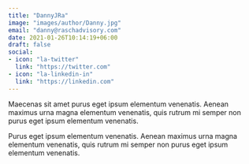 ```yaml
---
title: "DannyJRa"
image: "images/author/Danny.jpg"
email: "danny@raschadvisory.com"
date: 2021-01-26T10:14:19+06:00
draft: false
social:
- icon: "la-twitter"
  link: "https://twitter.com"
- icon: "la-linkedin-in"
  link: "https://linkedin.com"
---
```


Maecenas sit amet purus eget ipsum elementum venenatis. Aenean maximus urna magna elementum venenatis, quis rutrum mi semper non purus eget ipsum elementum venenatis.

Purus eget ipsum elementum venenatis. Aenean maximus urna magna elementum venenatis, quis rutrum mi semper non purus eget ipsum elementum venenatis.